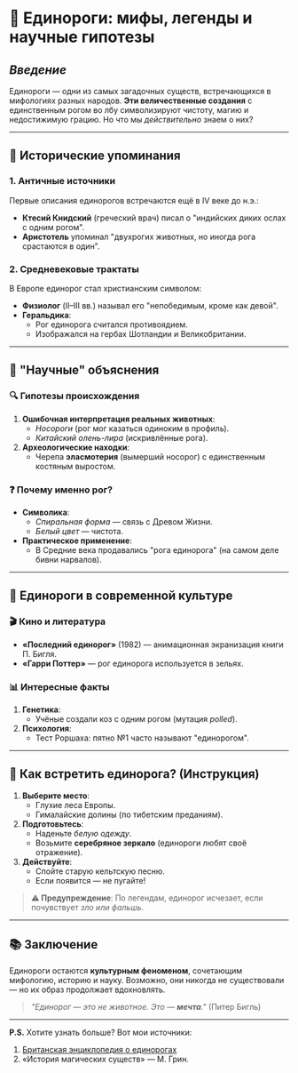 # 🦄 **Единороги: мифы, легенды и научные гипотезы**  

## _Введение_  
Единороги — одни из самых загадочных существ, встречающихся в мифологиях разных народов. **Эти величественные создания** с единственным рогом во лбу символизируют чистоту, магию и недостижимую грацию. Но что мы _действительно_ знаем о них?  

---

## 📜 **Исторические упоминания**  

### 1. **Античные источники**  
Первые описания единорогов встречаются ещё в IV веке до н.э.:  
   - **Ктесий Книдский** (греческий врач) писал о "индийских диких ослах с одним рогом".  
   - **Аристотель** упоминал "двухрогих животных, но иногда рога срастаются в один".  

### 2. **Средневековые трактаты**  
В Европе единорог стал христианским символом:  
   - **Физиолог** (II–III вв.) называл его "непобедимым, кроме как девой".  
   - **Геральдика**:  
     - Рог единорога считался противоядием.  
     - Изображался на гербах Шотландии и Великобритании.  

---

## 🧪 **"Научные" объяснения**  

### 🔍 **Гипотезы происхождения**  
1. **Ошибочная интерпретация реальных животных**:  
   - _Носороги_ (рог мог казаться одиноким в профиль).  
   - _Китайский олень-лира_ (искривлённые рога).  
2. **Археологические находки**:  
   - Черепа **эласмотерия** (вымерший носорог) с единственным костяным выростом.  

### ❓ **Почему именно рог?**  
   - **Символика**:  
     - _Спиральная форма_ — связь с Древом Жизни.  
     - _Белый цвет_ — чистота.  
   - **Практическое применение**:  
     - В Средние века продавались "рога единорога" (на самом деле бивни нарвалов).  

---

## 🌈 **Единороги в современной культуре**  

### 🎬 **Кино и литература**  
- **«Последний единорог»** (1982) — анимационная экранизация книги П. Бигля.  
- **«Гарри Поттер»** — рог единорога используется в зельях.  

### 📊 **Интересные факты**  
1. **Генетика**:  
   - Учёные создали коз с одним рогом (мутация _polled_).  
2. **Психология**:  
   - Тест Роршаха: пятно №1 часто называют "единорогом".  

---

## 🧙 **Как встретить единорога?** (Инструкция)  

1. **Выберите место**:  
   - Глухие леса Европы.  
   - Гималайские долины (по тибетским преданиям).  
2. **Подготовьтесь**:  
   - Наденьте _белую одежду_.  
   - Возьмите **серебряное зеркало** (единороги любят своё отражение).  
3. **Действуйте**:  
   - Спойте старую кельтскую песню.  
   - Если появится — не пугайте!  

> **⚠️ Предупреждение**: По легендам, единорог исчезает, если почувствует _зло или фальшь_.  

---

## 📚 **Заключение**  
Единороги остаются **культурным феноменом**, сочетающим мифологию, историю и науку. Возможно, они никогда не существовали — но их образ продолжает вдохновлять.  

> _"Единорог — это не животное. Это — **мечта**."_ (Питер Бигль)  

---

**P.S.** Хотите узнать больше? Вот мои источники:  
1. [Британская энциклопедия о единорогах](https://www.britannica.com)  
2. «История магических существ» — М. Грин.  
